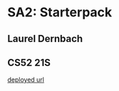 # SA2: Starterpack
## Laurel Dernbach
## CS52 21S

[deployed url](https://pensive-kepler-cb927e.netlify.app/)
